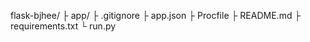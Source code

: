 flask-bjhee/
  ├ app/
  ├ .gitignore
  ├ app.json
  ├ Procfile
  ├ README.md
  ├ requirements.txt
  └ run.py
